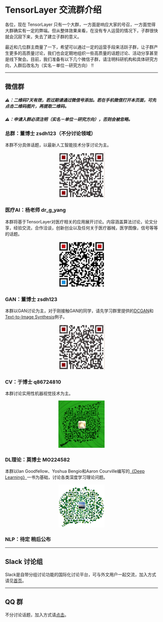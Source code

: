 # TensorLayer 交流群介绍
各位，现在 TensorLayer 只有一个大群，一方面是响应大家的号召，一方面觉得大群确实有一定的弊端。但从整体效果来看，在没有专人运营的情况下，子群很快就会沉寂下来，失去了建立子群的意义。     

最近和几位群主商量了一下，希望可以通过一定的运营手段来活跃子群，让子群产生更多的高质量讨论，我们也会定期地组织一些高质量的话题讨论、活动分享甚至是线下聚会。目前，我们准备有以下几个微信子群，请注明科研机构和具体研究方向，入群后改名为（实名－单位－研究方向） !!

---
## 微信群
##### ⚠️：二维码7天有效，若过期请通过微信号添加。若在手机微信打开本页面，可先点击二维码图片，再提取二维码。
##### ⚠️：申请入群必须注明（实名－单位－研究方向），否则会被忽略。

### 总群：董博士 zsdh123（不分讨论领域）
本群不分具体话题，以最新人工智能技术分享讨论为主。
<div align="center">
	<img src="images/donghao.jpeg" width="30%" height="30%"/>
</div>

### 医疗AI：杨老师 dr\_g\_yang    
本群将基于TensorLayer对医疗相关的应用展开讨论。内容涵盖算法讨论，论文分享，经验交流，合作洽谈，创新创业以及任何关于医疗器械，医学图像，信号等等的话题。
<div align="center">
	<img src="images/yangguang.jpeg" width="30%" height="30%"/>
</div>

### GAN：董博士 zsdh123
本群以GAN讨论为主，对于刚接触GAN的同学，请先学习群里提供的[DCGAN](https://github.com/zsdonghao/dcgan)和[Text-to-Image Synthesis](https://github.com/zsdonghao/text-to-image)例子。
<div align="center">
	<img src="images/donghao.jpeg" width="30%" height="30%"/>
</div>

### CV：于博士 q86724810
本群讨论实用性机器视觉技术为主。
<div align="center">
	<img src="images/yusimiao.jpeg" width="30%" height="30%"/>
</div>

### DL理论：莫博士 MO224582
本群以Ian Goodfellow、Yoshua Bengio和Aaron Courville编写的[《Deep Learning》](http://www.deeplearningbook.org)一书为基础，讨论各类深度学习理论问题。
<div align="center">
	<img src="images/moyuanhan.jpeg" width="30%" height="30%"/>
</div>

### NLP：待定 稍后公布


---
## Slack 讨论组
Slack是自带分组讨论功能的国际化讨论平台，可与外文用户一起交流，加入方式请见[首页](https://github.com/zsdonghao/tensorlayer)。

---
## QQ 群
不分讨论话题，加入方式请[点击](https://github.com/zsdonghao/tensorlayer/blob/master/img/img_qq.png)。



